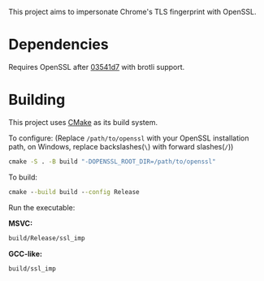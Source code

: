 This project aims to impersonate Chrome's TLS fingerprint with OpenSSL.

# Dependencies
Requires OpenSSL after [03541d7](<https://github.com/openssl/openssl/commit/03541d7302d016aa28d436364d72d58baa3e2114>) with brotli support.

# Building
This project uses [CMake](<https://cmake.org/>) as its build system.

To configure: (Replace `/path/to/openssl` with your OpenSSL installation path, on Windows, replace backslashes(`\`) with forward slashes(`/`))
```cmd
cmake -S . -B build "-DOPENSSL_ROOT_DIR=/path/to/openssl"
```

To build:
```cmd
cmake --build build --config Release
```

Run the executable:

**MSVC:**
```cmd
build/Release/ssl_imp
```

**GCC-like:**
```sh
build/ssl_imp
```

